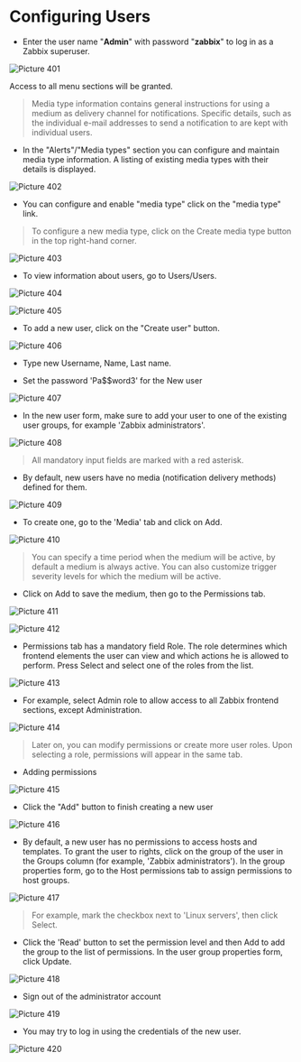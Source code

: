 # Configuring Users


* Enter the user name "**Admin**" with password "**zabbix**" to log in as a Zabbix superuser.

![Picture 401](./zabbixSignin.png)

Access to all menu sections will be granted.

> Media type information contains general instructions for using a medium as delivery channel for notifications.
  Specific details, such as the individual e-mail addresses to send a notification to are kept with individual users.

* In the "Alerts"/"Media types" section you can configure and maintain media type information.
  A listing of existing media types with their details is displayed.

![Picture 402](./alertsMediaTypes.png)

* You can configure and enable "media type" click on the "media type" link.

> To configure a new media type, click on the Create media type button in the top right-hand corner.

![Picture 403](./createMediaType.png)


* To view information about users, go to Users/Users.

![Picture 404](./menuUsers.png)

![Picture 405](./listUsers.png)


* To add a new user, click on the "Create user" button.

![Picture 406](./createUser.png)

* Type new Username, Name, Last name.

* Set the password 'Pa$$word3' for the New user

![Picture 407](./createUserForm.png)

* In the new user form, make sure to add your user to one of the existing user groups, for example 'Zabbix administrators'.

![Picture 408](./zabbixAdministrators.png)

> All mandatory input fields are marked with a red asterisk.

* By default, new users have no media (notification delivery methods) defined for them.

![Picture 409](./mediaTab.png)

* To create one, go to the 'Media' tab and click on Add.

![Picture 410](./addMedia.png)

> You can specify a time period when the medium will be active, by default a medium is always active.
  You can also customize trigger severity levels for which the medium will be active.

* Click on Add to save the medium, then go to the Permissions tab.

![Picture 411](./mediaEmail.png)

![Picture 412](./userPermissions.png)

* Permissions tab has a mandatory field Role.
  The role determines which frontend elements the user can view and which actions he is allowed to perform.
  Press Select and select one of the roles from the list.

![Picture 413](./adminRole.png)

* For example, select Admin role to allow access to all Zabbix frontend sections, except Administration.

![Picture 414](./userRoles.png)

> Later on, you can modify permissions or create more user roles.
  Upon selecting a role, permissions will appear in the same tab.

* Adding permissions

![Picture 415](./tabPermission.png)

* Click the "Add" button to finish creating a new user

![Picture 416](./createUserFinish.png)

* By default, a new user has no permissions to access hosts and templates.
  To grant the user to rights, click on the group of the user in the Groups column (for example, 'Zabbix administrators').
  In the group properties form, go to the Host permissions tab to assign permissions to host groups.

![Picture 417](./hostPermissions.png)

> For example, mark the checkbox next to 'Linux servers', then click Select.

* Click the 'Read' button to set the permission level and then Add to add the group to the list of permissions.
  In the user group properties form, click Update.

![Picture 418](./hostGroup.png)


* Sign out of the administrator account

![Picture 419](./signoutAdmin.png)

* You may try to log in using the credentials of the new user.

![Picture 420](./zabbixUserSignin.png)

<br/>
